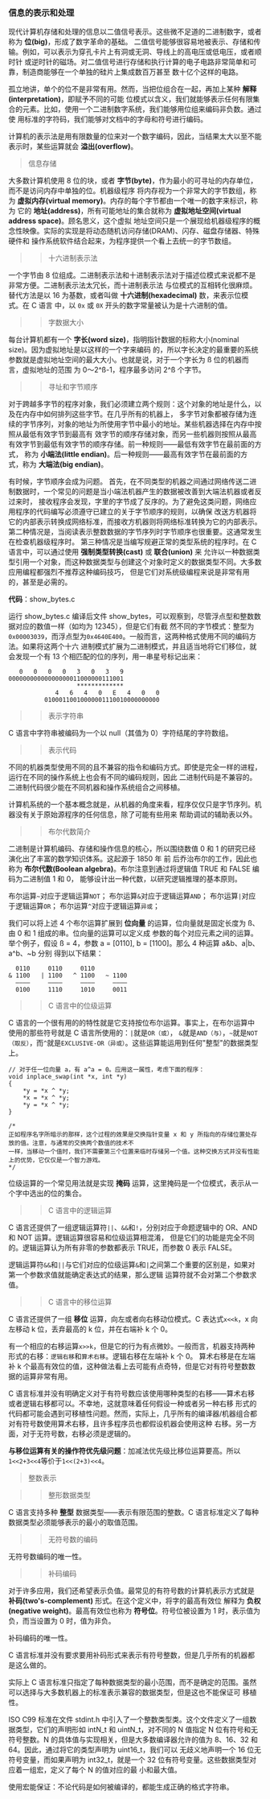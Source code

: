 ### 信息的表示和处理

现代计算机存储和处理的信息以二值信号表示。这些微不足道的二进制数字，或者称为 **位(big)**，形成了数字革命的基础。
二值信号能够很容易地被表示、存储和传输。例如，可以表示为穿孔卡片上有洞或无洞、导线上的高电压或低电压，或者顺时针
或逆时针的磁场。对二值信号进行存储和执行计算的电子电路非常简单和可靠，制造商能够在一个单独的硅片上集成数百万甚至
数十亿个这样的电路。

孤立地讲，单个的位不是非常有用。然而，当把位组合在一起，再加上某种 **解释(interpretation)**，即赋予不同的可能
位模式以含义，我们就能够表示任何有限集合的元素。比如，使用一个二进制数字系统，我们能够用位组来编码非负数。通过使
用标准的字符码，我们能够对文档中的字母和符号进行编码。

计算机的表示法是用有限数量的位来对一个数字编码，因此，当结果太大以至不能表示时，某些运算就会 **溢出(overflow)**。


> 信息存储

大多数计算机使用 8 位的块，或者 **字节(byte)**，作为最小的可寻址的内存单位，而不是访问内存中单独的位。机器级程序
将内存视为一个非常大的字节数组，称为 **虚拟内存(virtual memory)**。内存的每个字节都由一个唯一的数字来标识，称为
它的 **地址(address)**，所有可能地址的集合就称为 **虚拟地址空间(virtual address space)**。顾名思义，这个虚拟
地址空间只是一个展现给机器级程序的概念性映像。实际的实现是将动态随机访问存储(DRAM)、闪存、磁盘存储器、特殊硬件和
操作系统软件结合起来，为程序提供一个看上去统一的字节数组。

>> 十六进制表示法

一个字节由 8 位组成。二进制表示法和十进制表示法对于描述位模式来说都不是非常方便。二进制表示法太冗长，而十进制表示法
与位模式的互相转化很麻烦。替代方法是以 16 为基数，或者叫做 **十六进制(hexadecimal)** 数，来表示位模式。在 C 语言
中，以 `0x` 或 `0X` 开头的数字常量被认为是十六进制的值。

>> 字数据大小

每台计算机都有一个 **字长(word size)**，指明指针数据的标称大小(nominal size)。因为虚拟地址是以这样的一个字来编码
的，所以字长决定的最重要的系统参数就是虚拟地址空间的最大大小。也就是说，对于一个字长为 ß 位的机器而言，虚拟地址的范围
为 0～2^ß-1，程序最多访问 2^ß 个字节。

>> 寻址和字节顺序

对于跨越多字节的程序对象，我们必须建立两个规则：这个对象的地址是什么，以及在内存中如何排列这些字节。在几乎所有的机器上，
多字节对象都被存储为连续的字节序列，对象的地址为所使用字节中最小的地址。某些机器选择在内存中按照从最低有效字节到最高有
效字节的顺序存储对象，而另一些机器则按照从最高有效字节到最低有效字节的顺序存储。前一种规则——最低有效字节在最前面的方式，
称为 **小端法(little endian)**。后一种规则——最高有效字节在最前面的方式，称为 **大端法(big endian)**。

有时候，字节顺序会成为问题。
首先，在不同类型的机器之间通过网络传送二进制数据时，一个常见的问题是当小端法机器产生的数据被改善到大端法机器或者反过来时，
接收程序会发现，字里的字节成了反序的。为了避免这类问题，网络应用程序的代码编写必须遵守已建立的关于字节顺序的规则，以确保
改送方机器将它的内部表示转换成网络标准，而接收方机器则将网络标准转换为它的内部表示。
第二种情况是，当阅读表示整数数据的字节序列时字节顺序也很重要。这通常发生在检查机器级程序时。
第三种情况是当编写规避正常的类型系统的程序时。在 C 语言中，可以通过使用 **强制类型转换(cast)** 或 **联合(union)** 来
允许以一种数据类型引用一个对象，而这种数据类型与创建这个对象时定义的数据类型不同。大多数应用编程都强烈不推荐这种编码技巧，
但是它们对系统级编程来说是非常有用的，甚至是必需的。

**代码**：show_bytes.c

运行 show_bytes.c 编译后文件 show_bytes，可以观察到，尽管浮点型和整数数据对应的数值一样（如均为 12345），但是它们有截
然不同的字节模式：整型为`0x00003039`，而浮点型为`0x4640E400`。一般而言，这两种格式使用不同的编码方法。如果将这两个十六
进制模式扩展为二进制模式，并且适当地将它们移位，就会发现一个有 13 个相匹配的位的序列，用一串星号标记出来：

```
   0   0   0   0   3   0   3   9
00000000000000000011000000111001
                   *************
             4   6   4   0   E   4   0   0
          01000110010000001110010000000000
```

>> 表示字符串

C 语言中字符串被编码为一个以 null（其值为 0）字符结尾的字符数组。

>> 表示代码

不同的机器类型使用不同的且不兼容的指令和编码方式。即使是完全一样的进程，运行在不同的操作系统上也会有不同的编码规则，因此
二进制代码是不兼容的。二进制代码很少能在不同机器和操作系统组合之间移植。

计算机系统的一个基本概念就是，从机器的角度来看，程序仅仅只是字节序列。机器没有关于原始源程序的任何信息，除了可能有些用来
帮助调试的辅助表以外。

>> 布尔代数简介

二进制是计算机编码、存储和操作信息的核心，所以围绕数值 0 和 1 的研究已经演化出了丰富的数学知识体系。这起源于 1850 年 前
后乔治布尔的工作，因此也称为 **布尔代数(Boolean algebra)**。布尔注意到通过将逻辑值 TRUE 和 FALSE 编码为二进制值 1 和 0，
能够设计出一种代数，以研究逻辑推理的基本原则。

布尔运算`~`对应于逻辑运算`NOT`；
布尔运算`&`对应于逻辑运算`AND`；
布尔运算`|`对应于逻辑运算`OR`；
布尔运算`^`对应于逻辑运算`异或`；

我们可以将上述 4 个布尔运算扩展到 **位向量** 的运算，位向量就是固定长度为 ß、由 0 和 1 组成的串。位向量的运算可以定义成
参数的每个对应元素之间的运算。举个例子，假设 ß = 4，参数 a = [0110], b = [1100]。那么 4 种运算 a&b、a|b、a^b、~b 分别
得到以下结果：

```
  0110     0110     0110
& 1100   | 1100   ^ 1100   ~ 1100
  ————     ————     ————     ————
  0100     1110     1010     0011 
```

>> C 语言中的位级运算

C 语言的一个很有用的的特性就是它支持按位布尔运算。事实上，在布尔运算中使用的那些符号就是 C 语言所使用的：`|`就是`OR（或）`，
`&`就是`AND（与）`，`~`就是`NOT（取反）`，而`^`就是`EXCLUSIVE-OR（异或）`。这些运算能运用到任何"整型"的数据类型上。

```
// 对于任一位向量 a，有 a^a = 0。应用这一属性，考虑下面的程序：
void inplace_swap(int *x, int *y)
{
    *y = *x ^ *y;
    *x = *x ^ *y;
    *y = *x ^ *y;
}

/*
正如程序名字所暗示的那样，这个过程的效果是交换指针变量 x 和 y 所指向的存储位置处存放的值。注意，与通常的交换两个数值的技术不
一样，当移动一个值时，我们不需要第三个位置来临时存储另一个值。这种交换方式并没有性能上的优势，它仅仅是一个智力游戏。
*/

```

位级运算的一个常见用法就是实现 **掩码** 运算，这里掩码是一个位模式，表示从一个字中选出的位的集合。

>> C 语言中的逻辑运算

C 语言还提供了一组逻辑运算符`||`、`&&`和`!`，分别对应于命题逻辑中的 OR、AND 和 NOT 运算。逻辑运算很容易和位级运算相混淆，
但是它们的功能是完全不同的。逻辑运算认为所有非零的参数都表示 TRUE，而参数 0 表示 FALSE。

逻辑运算符`&&`和`||`与它们对应的位级运算`&`和`|`之间第二个重要的区别是，如果对第一个参数求值就能确定表达式的结果，那么逻辑
运算符就不会对第二个参数求值。

>> C 语言中的移位运算

C 语言还提供了一组 **移位** 运算，向左或者向右移动位模式。C 表达式`x<<k`，x 向左移动 k 位，丢弃最高的 k 位，并在右端补 k 个 0。

有一个相应的右移运算`x>>k`，但是它的行为有点微妙。一般而言，机器支持两种形式的右移：`逻辑右移`和`算术右移`。逻辑右移在左端补 k 个 0。
算术右移是在左端补 k 个最高有效位的值，这种做法看上去可能有点奇特，但是它对有符号整数数据的运算非常有用。

C 语言标准并没有明确定义对于有符号数应该使用哪种类型的右移——算术右移或者逻辑右移都可以。不幸地，这就意味着任何假设一种或者另一种右移
形式的代码都可能会遇到可移植性问题。然而，实际上，几乎所有的编译器/机器组合都对有符号数使用算术右移，且许多程序员也都假设机器会使用这种
右移。另一方面，对于无符号数，右移必须是逻辑的。

**与移位运算有关的操作符优先级问题**：加减法优先级比移位运算要高。所以`1<<2+3<<4`等价于`1<<(2+3)<<4`。


> 整数表示

>> 整形数据类型

C 语言支持多种 **整型** 数据类型——表示有限范围的整数。C 语言标准定义了每种数据类型必须能够表示的最小的取值范围。

>> 无符号数的编码

无符号数编码的唯一性。

>> 补码编码

对于许多应用，我们还希望表示负值。最常见的有符号数的计算机表示方式就是 **补码(two's-complement)** 形式。在这个定义中，将字的最高有效位
解释为 **负权(negative weight)**。最高有效位也称为 **符号位**。符号位被设置为 1 时，表示值为负，而当设置为 0 时，值为非负。

补码编码的唯一性。

C 语言标准并没有要求要用补码形式来表示有符号整数，但是几乎所有的机器都是这么做的。

实际上 C 语言标准只指定了每种数据类型的最小范围，而不是确定的范围。虽然可以选择与大多数机器上的标准表示兼容的数据类型，但是这也不能保证可
移植性。

ISO C99 标准在文件 stdint.h 中引入了一个整数类型类。这个文件定义了一组数据类型，它们的声明形如 intN_t 和 uintN_t，对不同的 N 值指定 
N 位有符号和无符号整数。N 的具体值与实现相关，但是大多数编译器允许的值为 8、16、32 和 64。因此，通过将它的类型声明为 uint16_t，我们可以
无歧义地声明一个 16 位无符号变量，而如果声明为 int32_t，就是一个 32 位有符号变量。这些数据类型对应着一组宏，定义了每个 N 的值对应的最
小和最大值。

使用宏能保证：不论代码是如何被编译的，都能生成正确的格式字符串。


